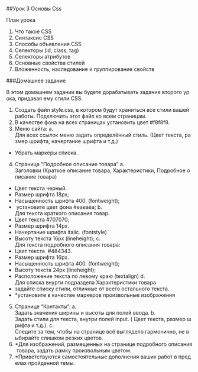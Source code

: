 ##Урок 3 Основы Css

План урока
1. Что такое CSS
2. Синтаксис CSS
3. Способы объявления CSS
4. Селекторы (id, class, tag)
5. Селекторы атрибутов
6. Основные свойства стилей
7. Вложенность, наследование и группирование свойств

###Домашнее задание 

В этом домашнем задании вы будете дорабатывать задание второго урока, придавая ему стили CSS.

1. Создать файл style.css, в котором будут храниться все стили вашей работы. Подключить этот
файл ко всем страницам.
2. В качестве фона на всех страницах установить цвет #f8f8f8.
3. Меню сайта:
a. Для всех ссылок меню задать определённый стиль. (Цвет текста, размер шрифта,
начертание шрифта и т.д.)
- Убрать маркеры списка.
4. Страница “Подробное описание товара”
a. Заголовки (Краткое описание товара, Характеристики, Подробное описание товара)
- Цвет текста черный.
- Размер шрифта 18px;
- Насыщенность шрифта 400. (font­weight);
-  установите цвет фона #eaeaea;
b. Для текста краткого описания товар.
- Цвет текста #707070;
- Размер шрифта 14px.
- Начертание шрифта italic. (font­style)
- Высоту текста 16px (line­height);
c. Для текста подробного описания товара:
- Цвет текста  #484343.
- Размер шрифта 16px.
- Насыщенность шрифта 400. (font­weight);
- Высоту текста 24px (line­height);
- Расположение текста по левому краю (text­align)
d. Для списка внурти подраздела Характеристики товара
- задайте списку стили, отличные от всего остального текста.
- *установите в качестве маркеров произвольные изображения
5. Странице “Контакты”:
a. Задать значения ширины и высоты для полей ввода.
b. Задать стили для текста, внутри полей input. ( Цвет текста, размер шрифта и т.д.).
c. Следите за тем, чтобы на странице всё выглядело гармонично, не выбирайте слишком
резких цветов.
6. *Для изображений, размещенных на странице подробного описания товара, задать рамку
произвольным цветом.
7. *Приветствуются самостоятельные дополнения ваших работ в пределах пройденной темы.


